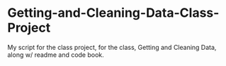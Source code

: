 # Getting-and-Cleaning-Data-Class-Project
My script for the class project, for the class, Getting and Cleaning Data, along w/ readme and code book.
